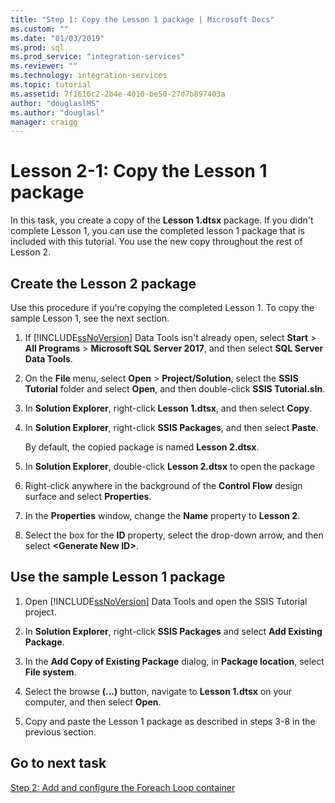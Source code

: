 ```yaml
---
title: "Step 1: Copy the Lesson 1 package | Microsoft Docs"
ms.custom: ""
ms.date: "01/03/2019"
ms.prod: sql
ms.prod_service: "integration-services"
ms.reviewer: ""
ms.technology: integration-services
ms.topic: tutorial
ms.assetid: 7f1616c2-2b4e-4010-be50-27d7b897403a
author: "douglaslMS"
ms.author: "douglasl"
manager: craigg
---
```

# Lesson 2-1: Copy the Lesson 1 package

In this task, you create a copy of the **Lesson 1.dtsx** package. If you didn't complete Lesson 1, you can use the completed lesson 1 package that is included with this tutorial. You use the new copy throughout the rest of Lesson 2.  
  
## Create the Lesson 2 package  

Use this procedure if you're copying the completed Lesson 1.  To copy the sample Lesson 1, see the next section.
  
1.  If [!INCLUDE[ssNoVersion](../includes/ssnoversion-md.md)] Data Tools isn't already open, select **Start** > **All Programs** > **Microsoft SQL Server 2017**, and then select **SQL Server Data Tools**.  
  
2.  On the **File** menu, select **Open** > **Project/Solution**, select the **SSIS Tutorial** folder and select **Open**, and then double-click **SSIS Tutorial.sln**.  
  
3.  In **Solution Explorer**, right-click **Lesson 1.dtsx**, and then select **Copy**.  
  
4.  In **Solution Explorer**, right-click **SSIS Packages**, and then select **Paste**.  
  
    By default, the copied package is named **Lesson 2.dtsx**.  
  
5.  In **Solution Explorer**, double-click **Lesson 2.dtsx** to open the package  
  
6.  Right-click anywhere in the background of the **Control Flow** design surface and select **Properties**.  
  
7.  In the **Properties** window, change the **Name** property to **Lesson 2**.  
  
8.  Select the box for the **ID** property, select the drop-down arrow, and then select **\<Generate New ID>**.  
  
## Use the sample Lesson 1 package  
  
1.  Open [!INCLUDE[ssNoVersion](../includes/ssnoversion-md.md)] Data Tools and open the SSIS Tutorial project.  
  
2.  In **Solution Explorer**, right-click **SSIS Packages** and select **Add Existing Package**.  
  
3.  In the **Add Copy of Existing Package** dialog, in **Package location**, select **File system**.  
  
4.  Select the browse **(...)** button, navigate to **Lesson 1.dtsx** on your computer, and then select **Open**.  
  
5.  Copy and paste the Lesson 1 package as described in steps 3-8 in the previous section.  
  
## Go to next task

[Step 2: Add and configure the Foreach Loop container](../integration-services/lesson-2-2-adding-and-configuring-the-foreach-loop-container.md)  
  
